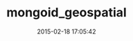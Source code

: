 ---
layout: post
title:  "mongoid_geospatial"
repo:   "nofxx/mongoid_geospatial"
date:   2015-02-18 17:05:42
gemurl: https://github.com/nofxx/mongoid_geospatial
---